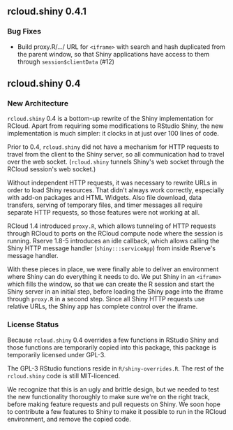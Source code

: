 ## rcloud.shiny 0.4.1

### Bug Fixes

* Build proxy.R/.../ URL for `<iframe>` with search and hash duplicated from the parent window, so
  that Shiny applications have access to them through `session$clientData` (#12)

## rcloud.shiny 0.4

### New Architecture

`rcloud.shiny` 0.4 is a bottom-up rewrite of the Shiny implementation for RCloud. Apart from
requiring some modifications to RStudio Shiny, the new implementation is much simpler: it clocks in
at just over 100 lines of code.

Prior to 0.4, `rcloud.shiny` did not have a mechanism for HTTP requests to travel from the client to
the Shiny server, so all communication had to travel over the web socket. (`rcloud.shiny` tunnels
Shiny's web socket through the RCloud session's web socket.)

Without independent HTTP requests, it was necessary to rewrite URLs in order to load Shiny
resources. That didn't always work correctly, especially with add-on packages and HTML
Widgets. Also file download, data transfers, serving of temporary files, and timer messages all
require separate HTTP requests, so those features were not working at all.

RCloud 1.4 introduced `proxy.R`, which allows tunneling of HTTP requests through RCloud to ports on
the RCloud compute node where the session is running. Rserve 1.8-5 introduces an idle callback,
which allows calling the Shiny HTTP message handler (`shiny:::serviceApp`) from inside Rserve's
message handler.

With these pieces in place, we were finally able to deliver an environment where Shiny can do
everything it needs to do. We put Shiny in an `<iframe>` which fills the window, so that we can
create the R session and start the Shiny server in an initial step, before loading the Shiny page
into the iframe through `proxy.R` in a second step. Since all Shiny HTTP requests use relative URLs,
the Shiny app has complete control over the iframe.

### License Status

Because `rcloud.shiny` 0.4 overrides a few functions in RStudio Shiny and those functions are
temporarily copied into this package, this package is temporarily licensed under GPL-3.

The GPL-3 RStudio functions reside in `R/shiny-overrides.R`. The rest of the `rcloud.shiny` code is
still MIT-licenced.

We recognize that this is an ugly and brittle design, but we needed to test the new functionality
thoroughly to make sure we're on the right track, before making feature requests and pull requests
on Shiny. We soon hope to contribute a few features to Shiny to make it possible to run in the
RCloud environment, and remove the copied code.
